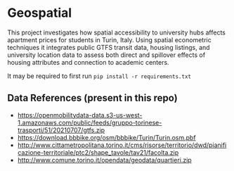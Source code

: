 # Geospatial
This project investigates how spatial accessibility to university hubs affects apartment prices for students in Turin, Italy. Using spatial econometric techniques it integrates public GTFS transit data, housing listings, and university location data to assess both direct and spillover effects of housing attributes and connection to academic centers.

It may be required to first run `pip install -r requirements.txt`

## Data References (present in this repo)
- https://openmobilitydata-data.s3-us-west-1.amazonaws.com/public/feeds/gruppo-torinese-trasporti/51/20210707/gtfs.zip
- https://download.bbbike.org/osm/bbbike/Turin/Turin.osm.pbf
- http://www.cittametropolitana.torino.it/cms/risorse/territorio/dwd/pianificazione-territoriale/ptc2/shape_tavole/tav21/facolta.zip
- http://www.comune.torino.it/opendata/geodata/quartieri.zip
